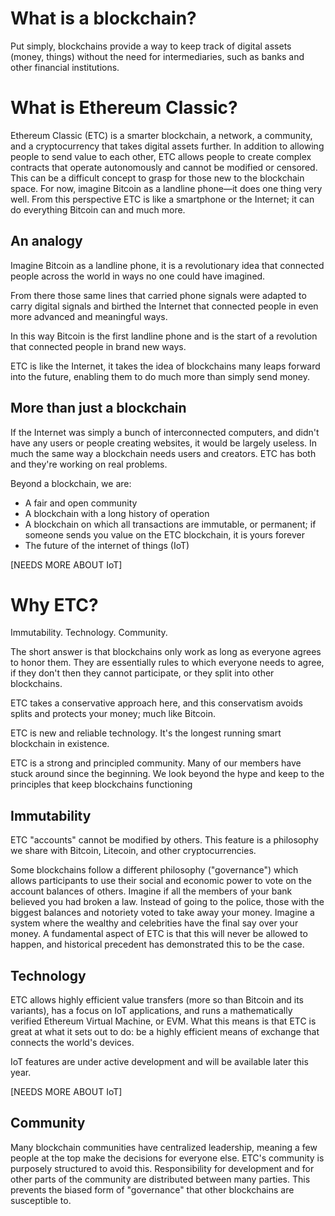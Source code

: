 # What is a blockchain?
Put simply, blockchains provide a way to keep track of digital assets (money, things) without the need for intermediaries, such as banks and other financial institutions.

# What is Ethereum Classic?
Ethereum Classic (ETC) is a smarter blockchain, a network, a community, and a cryptocurrency that takes digital assets further. In addition to allowing people to send value to each other, ETC allows people to create complex contracts that operate autonomously and cannot be modified or censored. This can be a difficult concept to grasp for those new to the blockchain space. For now, imagine Bitcoin as a landline phone—it does one thing very well. From this perspective ETC is like a smartphone or the Internet; it can do everything Bitcoin can and much more.

## An analogy
Imagine Bitcoin as a landline phone, it is a revolutionary idea that connected people across the world in ways no one could have imagined.

From there those same lines that carried phone signals were adapted to carry digital signals and birthed the Internet that connected people in even more advanced and meaningful ways.

In this way Bitcoin is the first landline phone and is the start of a revolution that connected people in brand new ways.

ETC is like the Internet, it takes the idea of blockchains many leaps forward into the future, enabling them to do much more than simply send money.

## More than just a blockchain
If the Internet was simply a bunch of interconnected computers, and didn't have any users or people creating websites, it would be largely useless. In much the same way a blockchain needs users and creators. ETC has both and they're working on real problems.

Beyond a blockchain, we are:
* A fair and open community
* A blockchain with a long history of operation
* A blockchain on which all transactions are immutable, or permanent; if someone sends you value on the ETC blockchain, it is yours forever
* The future of the internet of things (IoT)

[NEEDS MORE ABOUT IoT]

# Why ETC?
Immutability. Technology. Community.

The short answer is that blockchains only work as long as everyone agrees to honor them. They are essentially rules to which everyone needs to agree, if they don't then they cannot participate, or they split into other blockchains. 

ETC takes a conservative approach here, and this conservatism avoids splits and protects your money; much like Bitcoin.

ETC is new and reliable technology. It's the longest running smart blockchain in existence.

ETC is a strong and principled community. Many of our members have stuck around since the beginning. We look beyond the hype and keep to the principles that keep blockchains functioning

## Immutability
ETC "accounts" cannot be modified by others. This feature is a philosophy we share with Bitcoin, Litecoin, and other cryptocurrencies.

Some blockchains follow a different philosophy ("governance") which allows participants to use their social and economic power to vote on the account balances of others. Imagine if all the members of your bank believed you had broken a law. Instead of going to the police, those with the biggest balances and notoriety voted to take away your money. Imagine a system where the wealthy and celebrities have the final say over your money. A fundamental aspect of ETC is that this will never be allowed to happen, and historical precedent has demonstrated this to be the case.

## Technology
ETC allows highly efficient value transfers (more so than Bitcoin and its variants), has a focus on IoT applications, and runs a mathematically verified Ethereum Virtual Machine, or EVM. What this means is that ETC is great at what it sets out to do: be a highly efficient means of exchange that connects the world's devices.

IoT features are under active development and will be available later this year.

[NEEDS MORE ABOUT IoT]

## Community
Many blockchain communities have centralized leadership, meaning a few people at the top make the decisions for everyone else. ETC's community is purposely structured to avoid this. Responsibility for development and for other parts of the community are distributed between many parties. This prevents the biased form of "governance" that other blockchains are susceptible to.